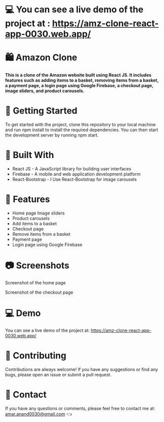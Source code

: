 # 💻 You can see a live demo of the project at :  https://amz-clone-react-app-0030.web.app/  

# 🛍️ Amazon Clone
<h4> This is a clone of the Amazon website built using React JS. It includes features such as adding items to a basket, removing items from a basket, a payment page, a login page using Google Firebase, a checkout page, image sliders, and product carousels. </h4>

# 🚀 Getting Started
 To get started with the project, clone this repository to your local machine and run npm install to install the required dependencies. You can then start the development server by running npm start.

# 🔨 Built With
- React JS - A JavaScript library for building user interfaces
- Firebase - A mobile and web application development platform
- React-Bootstrap - I Use React-Bootstrap for image carousels

# 🎉 Features
- Home page Image sliders
- Product carousels
- Add items to a basket
- Checkout page
- Remove items from a basket
- Payment page
- Login page using Google Firebase

# 📷 Screenshots
Screenshot of the home page

Screenshot of the checkout page

# 💻 Demo
You can see a live demo of the project at: https://amz-clone-react-app-0030.web.app/  

# 🤝 Contributing
Contributions are always welcome! If you have any suggestions or find any bugs, please open an issue or submit a pull request.


# 📧 Contact
If you have any questions or comments, please feel free to contact me at: amar.anand0030@gmail.com 👈





